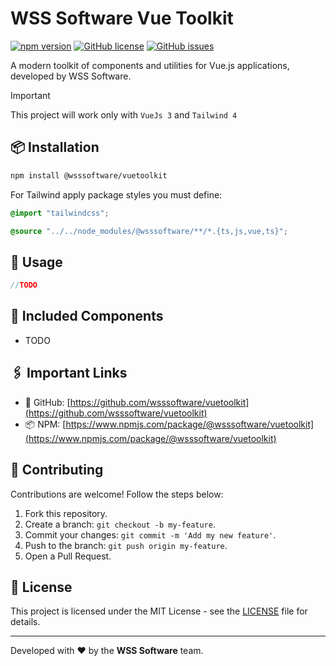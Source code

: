 # WSS Software Vue Toolkit

[![npm version](https://img.shields.io/npm/v/@wsssoftware/vuetoolkit.svg)](https://www.npmjs.com/package/@wsssoftware/vuetoolkit)
[![GitHub license](https://img.shields.io/github/license/wsssoftware/vuetoolkit)](https://github.com/wsssoftware/vuetoolkit/blob/main/LICENSE.md)
[![GitHub issues](https://img.shields.io/github/issues/wsssoftware/vuetoolkit.svg)](https://github.com/wsssoftware/vuetoolkit/issues)

A modern toolkit of components and utilities for Vue.js applications, developed by WSS Software.

> [!IMPORTANT]  
> This project will work only with `VueJs 3` and `Tailwind 4`

## 📦 Installation

```bash
npm install @wsssoftware/vuetoolkit
```

For Tailwind apply package styles you must define:

```css
@import "tailwindcss";

@source "../../node_modules/@wsssoftware/**/*.{ts,js,vue,ts}";
```

## 🚀 Usage

```javascript
//TODO
```

## 🧩 Included Components

- TODO

## 🖇️ Important Links

- 🐙 GitHub: [https://github.com/wsssoftware/vuetoolkit](https://github.com/wsssoftware/vuetoolkit)
- 📦 NPM: [https://www.npmjs.com/package/@wsssoftware/vuetoolkit](https://www.npmjs.com/package/@wsssoftware/vuetoolkit)

## 🤝 Contributing

Contributions are welcome! Follow the steps below:

1. Fork this repository.
2. Create a branch: `git checkout -b my-feature`.
3. Commit your changes: `git commit -m 'Add my new feature'`.
4. Push to the branch: `git push origin my-feature`.
5. Open a Pull Request.

## 📝 License

This project is licensed under the MIT License - see
the [LICENSE](https://github.com/wsssoftware/vuetoolkit/blob/main/LICENSE) file for details.

---

Developed with ❤️ by the **WSS Software** team.
